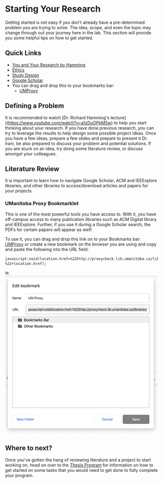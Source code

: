 # Starting Your Research

Getting started is not easy if you don't already have a pre-determined problem you are trying to solve. The idea, scope, and even the topic may change through out your journey here in the lab. This section will provide you some helpful tips on how to get started.

## Quick Links
* [You and Your Research by Hamming](https://www.youtube.com/watch?v=a1zDuOPkMSw)
* [Ethics](research/ethics)
* [Study Design](research/studydesign)
* [Google Scholar](https://scholar.google.ca/)
* You can drag and drop this to your bookmarks bar:
    * [UMProxy](javascript:void(location.href=%22http://proxycheck.lib.umanitoba.ca/libraries/online/proxy.php?%22+location.href);)


## Defining a Problem

It is recommended to watch [Dr. Richard Hamming's lecture]((https://www.youtube.com/watch?v=a1zDuOPkMSw) to help you start thinking about your research. If you have done previous research, you can try to leverage the results to help design some possible project ideas. Once you have a few ideas, prepare a few slides and prepare to present it Dr. Irani, be also prepared to discuss your problem and potential solutions. If you are stuck on an idea, try doing some literature review, or discuss amongst your colleagues.

## Literature Review

It is important to learn how to navigate Google Scholar, ACM and IEEExplore libraries, and other libraries to access/download articles and papers for your projects. 

### UManitoba Proxy Bookmarklet

This is one of the most powerful tools you have access to. With it, you have off-campus access to many publication libraries such as ACM Digital library and IEEExplore. Further, if you use it during a Google Scholar search, the PDFs for certain papers will appear as well! 

To use it, you can drag and drop this link on to your Bookmarks bar: [UMProxy](javascript:void(location.href=%22http://proxycheck.lib.umanitoba.ca/libraries/online/proxy.php?%22+location.href);) or create a new bookmark on the browser you are using and copy and paste the following into the URL field:

```
javascript:void(location.href=%22http://proxycheck.lib.umanitoba.ca/libraries/online/proxy.php?%22+location.href);
```

ie. ![Bookmark Chrome Example](../assets/imgs/bookmarkex.png)

## Where to next?

Once you've gotten the hang of reviewing literature and a project to start working on, head on over to the [Thesis Program](research/thesis) for information on how to get started on some tasks that you would need to get done to fully complete your program.
